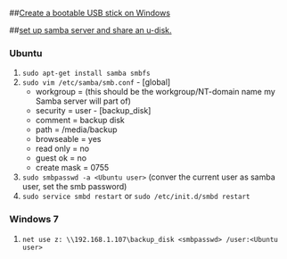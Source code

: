 ##[Create a bootable USB stick on Windows][1]

##[set up samba server and share an u-disk.][2]
### Ubuntu 
  1. `sudo apt-get install samba smbfs`
  2. `sudo vim /etc/samba/smb.conf`
    - [global]
      - workgroup = <NT domain>  (this should be the workgroup/NT-domain name my Samba server will part of)
      - security = user
    - [backup_disk]
      - comment = backup disk
      - path = /media/backup
      - browseable = yes
      - read only = no
      - guest ok = no
      - create mask = 0755
  3. `sudo smbpasswd -a <Ubuntu user>` (conver the current user as samba user, set the smb password)
  4. `sudo service smbd restart` or `sudo /etc/init.d/smbd restart`
### Windows 7
  1. `net use z: \\192.168.1.107\backup_disk <smbpasswd> /user:<Ubuntu user>`


     



  [1]:http://ubuntu.com.cn/download/desktop/create-a-usb-stick-on-windows
  [2]:http://ubuntuserverguide.com/2012/06/install-samba-server-ubuntu-server-1204-lts.html
